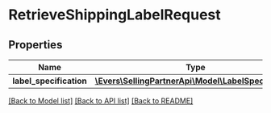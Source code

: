 # RetrieveShippingLabelRequest

## Properties
Name | Type | Description | Notes
------------ | ------------- | ------------- | -------------
**label_specification** | [**\Evers\SellingPartnerApi\Model\LabelSpecification**](LabelSpecification.md) |  | 

[[Back to Model list]](../README.md#documentation-for-models) [[Back to API list]](../README.md#documentation-for-api-endpoints) [[Back to README]](../README.md)



